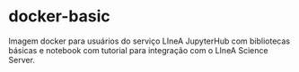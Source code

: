 # docker-basic
Imagem docker para usuários do serviço LIneA JupyterHub com bibliotecas básicas e notebook com tutorial para integração com o LIneA Science Server. 

